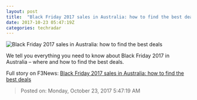 ```yaml
---
layout: post
title:  "Black Friday 2017 sales in Australia: how to find the best deals"
date: 2017-10-23 05:47:19Z
categories: techradar
---
```


![Black Friday 2017 sales in Australia: how to find the best deals](http://cdn.mos.cms.futurecdn.net/Lrbx5EDYuL28wKtfe7QKaS-1200-80.jpg)

We tell you everything you need to know about Black Friday 2017 in Australia – where and how to find the best deals.


Full story on F3News: [Black Friday 2017 sales in Australia: how to find the best deals](http://www.f3nws.com/n/kHYuQE)

> Posted on: Monday, October 23, 2017 5:47:19 AM
